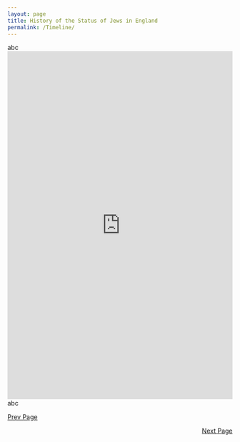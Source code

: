 ```yaml
---
layout: page
title: History of the Status of Jews in England
permalink: /Timeline/
---
```



abc <iframe src="http://timemapper.okfnlabs.org/blinder_levi/final-project-time-mapper?embed=1" frameborder="0" style="border: none;" width="100%" height="780;"></iframe> abc

[Prev Page](../Intro)
<div style="text-align: right"> <a href="../Quant">Next Page</a> </div>
